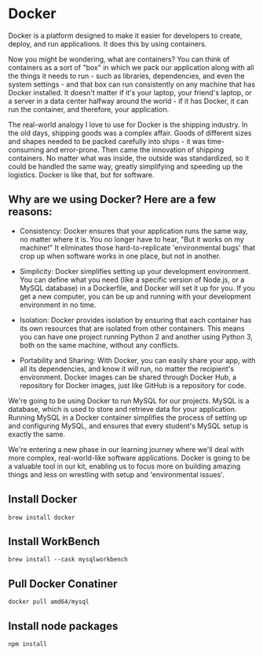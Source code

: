 # Docker

Docker is a platform designed to make it easier for developers to create, deploy, and run applications. It does this by using containers.

Now you might be wondering, what are containers? You can think of containers as a sort of "box" in which we pack our application along with all the things it needs to run - such as libraries, dependencies, and even the system settings - and that box can run consistently on any machine that has Docker installed. It doesn't matter if it's your laptop, your friend's laptop, or a server in a data center halfway around the world - if it has Docker, it can run the container, and therefore, your application.

The real-world analogy I love to use for Docker is the shipping industry. In the old days, shipping goods was a complex affair. Goods of different sizes and shapes needed to be packed carefully into ships - it was time-consuming and error-prone. Then came the innovation of shipping containers. No matter what was inside, the outside was standardized, so it could be handled the same way, greatly simplifying and speeding up the logistics. Docker is like that, but for software.

## Why are we using Docker? Here are a few reasons:

- Consistency: Docker ensures that your application runs the same way, no matter where it is. You no longer have to hear, "But it works on my machine!" It eliminates those hard-to-replicate 'environmental bugs' that crop up when software works in one place, but not in another.

- Simplicity: Docker simplifies setting up your development environment. You can define what you need (like a specific version of Node.js, or a MySQL database) in a Dockerfile, and Docker will set it up for you. If you get a new computer, you can be up and running with your development environment in no time.

- Isolation: Docker provides isolation by ensuring that each container has its own resources that are isolated from other containers. This means you can have one project running Python 2 and another using Python 3, both on the same machine, without any conflicts.

- Portability and Sharing: With Docker, you can easily share your app, with all its dependencies, and know it will run, no matter the recipient's environment. Docker images can be shared through Docker Hub, a repository for Docker images, just like GitHub is a repository for code.

We're going to be using Docker to run MySQL for our projects. MySQL is a database, which is used to store and retrieve data for your application. Running MySQL in a Docker container simplifies the process of setting up and configuring MySQL, and ensures that every student's MySQL setup is exactly the same.

We're entering a new phase in our learning journey where we'll deal with more complex, real-world-like software applications. Docker is going to be a valuable tool in our kit, enabling us to focus more on building amazing things and less on wrestling with setup and 'environmental issues'.


## Install Docker 
```
brew install docker
```

## Install WorkBench

```
brew install --cask mysqlworkbench
```

## Pull Docker Conatiner

```
docker pull amd64/mysql
```

## Install node packages

```
npm install
```